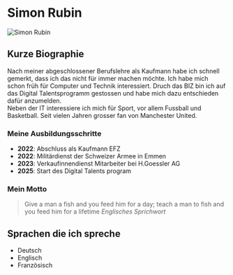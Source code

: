 # Simon Rubin

![Simon Rubin](/img/rusi.jpg)

## Kurze Biographie

Nach meiner abgeschlossener Berufslehre als Kaufmann habe ich schnell gemerkt, dass ich das nicht für immer machen möchte. Ich habe mich schon früh für Computer und Technik interessiert. Druch das BIZ bin ich auf das Digital Talentsprogramm gestossen und habe mich dazu entschieden dafür anzumelden.  
Neben der IT interessiere ich mich für Sport, vor allem Fussball und Basketball. Seit vielen Jahren grosser fan von Manchester United.

### Meine Ausbildungsschritte

- **2022**: Abschluss als Kaufmann EFZ
- **2022**: Militärdienst der Schweizer Armee in Emmen
- **2023**: Verkaufinnendienst Mitarbeiter bei H.Goessler AG
- **2025**: Start des Digital Talents program

### Mein Motto

> Give a man a fish and you feed him for a day; teach a man to fish and you feed him for a lifetime
> *Englisches Sprichwort*

## Sprachen die ich spreche

- Deutsch
- Englisch
- Französisch

